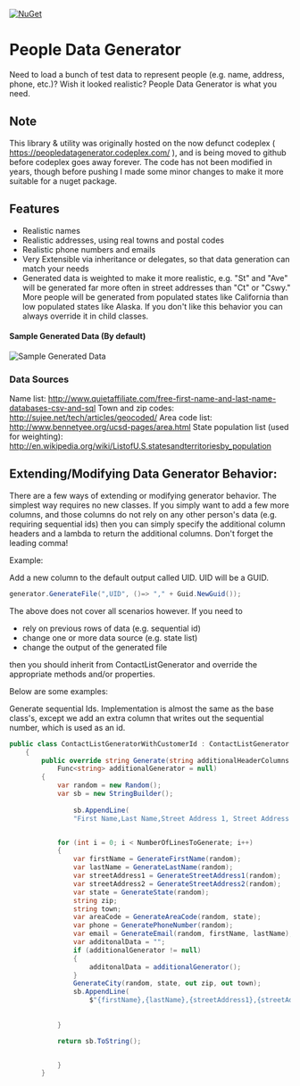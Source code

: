 [![NuGet](https://img.shields.io/nuget/v/XWS.PeopleDataGenerator.svg)](https://www.nuget.org/packages/XWS.PeopleDataGenerator/1.0.0)

# People Data Generator
Need to load a bunch of test data to represent people (e.g. name, address, phone, etc.)? Wish it looked realistic? People Data Generator is what you need.

## Note
This library & utility was originally hosted on the now defunct codeplex ( https://peopledatagenerator.codeplex.com/ ), and is being moved
to github before codeplex goes away forever.  The code has not been modified in years, though before pushing I made some minor changes
to make it more suitable for a nuget package.

## Features

* Realistic names
* Realistic addresses, using real towns and postal codes
* Realistic phone numbers and emails
* Very Extensible via inheritance or delegates, so that data generation can match your needs
* Generated data is weighted to make it more realistic, e.g. "St" and "Ave" will be generated far more often in street addresses than "Ct" or "Cswy." More people will be generated from populated states like California than low populated states like Alaska. If you don't like this behavior you can always override it in child classes.

#### Sample Generated Data (By default)

![Sample Generated Data](https://i.imgur.com/tkjA7vi.png "Sample Generated Data (By default)")

### Data Sources

Name list: http://www.quietaffiliate.com/free-first-name-and-last-name-databases-csv-and-sql
Town and zip codes: http://sujee.net/tech/articles/geocoded/
Area code list: http://www.bennetyee.org/ucsd-pages/area.html
State population list (used for weighting): http://en.wikipedia.org/wiki/ListofU.S.statesandterritoriesby_population

## Extending/Modifying Data Generator Behavior:

There are a few ways of extending or modifying generator behavior.  The simplest way requires no new classes.  If you simply want to add a few more columns, and those columns do not rely on any other person's data (e.g.  requiring sequential ids) then you can simply specify the additional column headers and a lambda to return the additional columns.  Don't forget the leading comma!

Example:

Add a new column to the default output called UID.  UID will be a GUID.

```csharp 
generator.GenerateFile(",UID", ()=> "," + Guid.NewGuid());
```

The above does not cover all scenarios however.  If you need to

* rely on previous rows of data (e.g. sequential id)
* change one or more data source (e.g. state list)
* change the output of the generated file

then you should inherit from ContactListGenerator and override the appropriate methods and/or properties.

Below are some examples:

Generate sequential Ids.  Implementation is almost the same as the base class's, except we add an extra column that writes out the sequential number, which is used as an id.

```csharp
public class ContactListGeneratorWithCustomerId : ContactListGenerator
	{
		public override string Generate(string additionalHeaderColumns = "",
			Func<string> additionalGenerator = null)
		{
			var random = new Random();
			var sb = new StringBuilder();
		
				sb.AppendLine(
				"First Name,Last Name,Street Address 1, Street Address 2, City, State, Zip, Phone,Email, Customer Id" + additionalHeaderColumns);


			for (int i = 0; i < NumberOfLinesToGenerate; i++)
			{
				var firstName = GenerateFirstName(random);
				var lastName = GenerateLastName(random);
				var streetAddress1 = GenerateStreetAddress1(random);
				var streetAddress2 = GenerateStreetAddress2(random);
				var state = GenerateState(random);
				string zip;
				string town;
				var areaCode = GenerateAreaCode(random, state);
				var phone = GeneratePhoneNumber(random);
				var email = GenerateEmail(random, firstName, lastName);
				var additonalData = "";
				if (additionalGenerator != null)
				{
					additonalData = additionalGenerator();
				}
				GenerateCity(random, state, out zip, out town);
				sb.AppendLine(
					$"{firstName},{lastName},{streetAddress1},{streetAddress2},{town},{state},{zip},({areaCode}) {phone}, {email}, {i + 1000}{additonalData}");
	
			
			}

			return sb.ToString();


			}
		}
  ```
